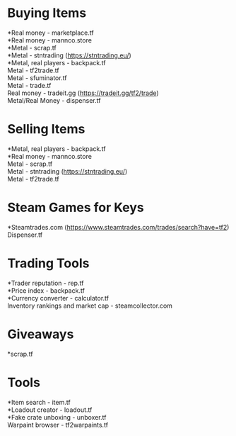 # Buying Items  
*Real money - marketplace.tf  
*Real money - mannco.store  
*Metal - scrap.tf  
*Metal - stntrading (https://stntrading.eu/)  
*Metal, real players - backpack.tf  
Metal - tf2trade.tf  
Metal - sfuminator.tf  
Metal - trade.tf  
Real money - tradeit.gg (https://tradeit.gg/tf2/trade)  
Metal/Real Money - dispenser.tf

# Selling Items
*Metal, real players - backpack.tf  
*Real money - mannco.store  
Metal - scrap.tf  
Metal - stntrading (https://stntrading.eu/)  
Metal - tf2trade.tf  

# Steam Games for Keys
*Steamtrades.com (https://www.steamtrades.com/trades/search?have=tf2)  
Dispenser.tf  

# Trading Tools  
*Trader reputation - rep.tf  
*Price index - backpack.tf  
*Currency converter - calculator.tf  
Inventory rankings and market cap - steamcollector.com  

# Giveaways
*scrap.tf  

# Tools
*Item search - item.tf  
*Loadout creator - loadout.tf  
*Fake crate unboxing - unboxer.tf  
Warpaint browser - tf2warpaints.tf  
